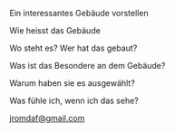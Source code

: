Ein interessantes Gebäude vorstellen


Wie heisst das Gebäude

Wo steht es? Wer hat das gebaut?

Was ist das Besondere an dem Gebäude?

Warum haben sie es ausgewählt?

Was fühle ich, wenn ich das sehe?


jromdaf@gmail.com